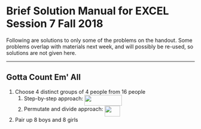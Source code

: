 # Brief Solution Manual for EXCEL Session 7 Fall 2018

Following are solutions to only some of the problems on the handout. Some problems overlap with materials next week, and will possibly be re-used, so solutions are not given here.

---

## Gotta Count Em' All

1. Choose 4 distinct groups of 4 people from 16 people
	1. Step-by-step approach: <img src="https://raw.githubusercontent.com/SAMFYB/My-Lists/master/EXCEL/svgs/e348bfb87281aff58c08492d65f83742.svg?invert_in_darkmode" align=middle width=99.589545pt height=29.4195pt/>
	2. Permutate and divide approach: <img src="https://raw.githubusercontent.com/SAMFYB/My-Lists/master/EXCEL/svgs/9a180c552e04001cdfc77442accb0a8d.svg?invert_in_darkmode" align=middle width=41.09622pt height=28.92648pt/>
2. Pair up 8 boys and 8 girls
